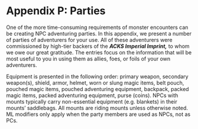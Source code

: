 # Appendix P: Parties

One of the more time-consuming requirements of monster encounters can be creating NPC adventuring parties. In this appendix, we present a number of parties of adventurers for your use. All of these adventurers were commissioned by high-tier backers of the ***ACKS Imperial Imprint,*** to whom we owe our great gratitude. The entries focus on the information that will be most useful to you in using them as allies, foes, or foils of your own adventurers.

Equipment is presented in the following order: primary weapon, secondary weapon(s), shield, armor, helmet, worn or slung magic items, belt pouch, pouched magic items, pouched adventuring equipment, backpack, packed magic items, packed adventuring equipment, purse (coins). NPCs with mounts typically carry non-essential equipment (e.g. blankets) in their mounts’ saddlebags. All mounts are riding mounts unless otherwise noted. ML modifiers only apply when the party members are used as NPCs, not as PCs.
